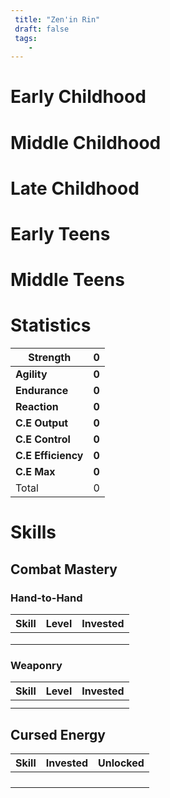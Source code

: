 ```yaml
---
 title: "Zen'in Rin"
 draft: false
 tags:
    -
---
```


# Early Childhood

# Middle Childhood

# Late Childhood

# Early Teens

# Middle Teens

# Statistics

| Strength           | **0** |
| ------------------ | ----- |
| **Agility**        | **0** |
| **Endurance**      | **0** |
| **Reaction**       | **0** |
| **C.E Output**     | **0** |
| **C.E Control**    | **0** |
| **C.E Efficiency** | **0** |
| **C.E Max**        | **0** |
| Total              | 0     |

# Skills

## Combat Mastery

### Hand-to-Hand

| **Skill** | **Level** | **Invested** |
| --------- | --------- | ------------ |
|           |           |              |
|           |           |              |
|           |           |              |
### Weaponry

| **Skill** | **Level** | **Invested** |
| --------- | --------- | ------------ |
|           |           |              |
|           |           |              |
## Cursed Energy

| **Skill** | Invested | **Unlocked** |
| --------- | -------- | ------------ |
|           |          |              |
|           |          |              |
|           |          |              |
|           |          |              |
